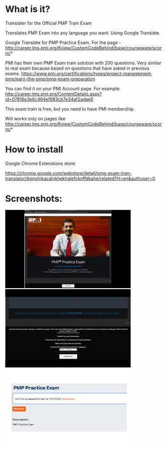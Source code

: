 # What is it?
Translater for the Official PMP Train Exam

Translates PMP Exam into any language you want. Using Google Translate.

Google Translate for PMP Practice Exam. For the page - http://career.lms.pmi.org/Kview/CustomCodeBehind/base/courseware/scorm/*

PMI has their own PMP Exam train solution with 200 questions. Very similar to real exam because based on questions that have asked in previous exams.
https://www.pmi.org/certifications/types/project-management-pmp/earn-the-pmp/pmp-exam-preparation

You can find it on your PMI Account page. For example: http://career.lms.pmi.org/ContentDetails.aspx?id=07816e3e6c464ef983cb7e34af2adae6

This exam train is free, but you need to have PMI membership.

Will works only on pages like http://career.lms.pmi.org/Kview/CustomCodeBehind/base/courseware/scorm/*

# How to install
Google Chrome Extenstions store:

https://chrome.google.com/webstore/detail/pmp-exam-tran-translator/jkpnolnkacalnkhekhglefcknffdkahe/related?hl=en&authuser=0

# Screenshots:

<img src="ScreenShot1.png" width="400">
<img src="ScreenShot2.png" width="400">
<img src="ScreenShot3.png" width="400">
